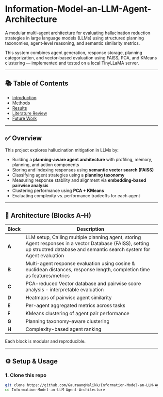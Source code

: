 # Information-Model-an-LLM-Agent-Architecture

A modular multi-agent architecture for evaluating hallucination reduction strategies in large language models (LLMs) using structured planning taxonomies, agent-level reasoning, and semantic similarity metrics.

This system combines agent generation, response storage, planning categorization, and vector-based evaluation using FAISS, PCA, and KMeans clustering — implemented and tested on a local TinyLLaMA server.

---
## 📚 Table of Contents

- [Introduction](https://github.com/GauraangMalikk/Information-Model-an-LLM-Agent-Architecture/blob/main/GIT%20REPOSITORY/LLM%20%2B%20Agent/paper/intro.md)
- [Methods](https://github.com/GauraangMalikk/Information-Model-an-LLM-Agent-Architecture/blob/main/GIT%20REPOSITORY/LLM%20%2B%20Agent/methods/methods.md)
- [Results](https://github.com/GauraangMalikk/Information-Model-an-LLM-Agent-Architecture/blob/main/GIT%20REPOSITORY/LLM%20%2B%20Agent/results/results.md)
- [Literature Review](https://github.com/GauraangMalikk/Information-Model-an-LLM-Agent-Architecture/blob/main/GIT%20REPOSITORY/LLM%20%2B%20Agent/lit_review/literature_review.md)
- [Future Work](https://github.com/GauraangMalikk/Information-Model-an-LLM-Agent-Architecture/blob/main/GIT%20REPOSITORY/LLM%20%2B%20Agent/future_work/future_work.md)

---

## ✅ Overview

This project explores hallucination mitigation in LLMs by:
- Building a **planning-aware agent architecture** with profiling, memory, planning, and action components
- Storing and indexing responses using **semantic vector search (FAISS)**
- Classifying agent strategies using a **planning taxonomy**
- Measuring response stability and alignment via **embedding-based pairwise analysis**
- Clustering performance using **PCA + KMeans**
- Evaluating complexity vs. performance tradeoffs for each agent

---

## 🧱 Architecture (Blocks A–H)

| Block | Description |
|-------|-------------|
| **A** | LLM setup, Calling multiple planning agent, storing Agent responses in a vector Database (FAISS), setting up structred database and semantic search system for Agent evaluation |
| **B** | Multi-agent response evaluation using cosine & euclidean distances, response length, completion time as features/metrics |
| **C** | PCA-reduced Vector database and pairwise score analysis - interpretable evaluation |  
| **D** | Heatmaps of pairwise agent similarity |
| **E** | Per-agent aggregated metrics across tasks |
| **F** | KMeans clustering of agent pair performance |
| **G** | Planning taxonomy–aware clustering |
| **H** | Complexity-based agent ranking |

Each block is modular and reproducible.

---

## ⚙️ Setup & Usage

### 1. Clone this repo

```bash
git clone https://github.com/GauraangMalikk/Information-Model-an-LLM-Agent-Architecture.git
cd Information-Model-an-LLM-Agent-Architecture
